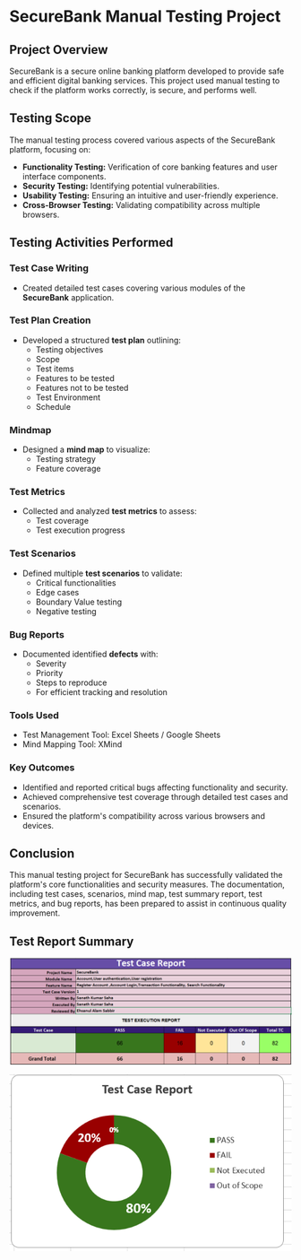 # SecureBank Manual Testing Project

## Project Overview
SecureBank is a secure online banking platform developed to provide safe and efficient digital banking services. This project used manual testing to check if the platform works correctly, is secure, and performs well.



## Testing Scope
The manual testing process covered various aspects of the SecureBank platform, focusing on:
- **Functionality Testing:** Verification of core banking features and user interface components.
- **Security Testing:** Identifying potential vulnerabilities.
- **Usability Testing:** Ensuring an intuitive and user-friendly experience.
- **Cross-Browser Testing:** Validating compatibility across multiple browsers.

## Testing Activities Performed


### Test Case Writing
- Created detailed test cases covering various modules of the **SecureBank** application.

### Test Plan Creation
- Developed a structured **test plan** outlining:
  - Testing objectives
  - Scope
  - Test items
  - Features to be tested
  - Features not to be tested
  - Test Environment
  - Schedule

### Mindmap
- Designed a **mind map** to visualize:
  - Testing strategy
  - Feature coverage

### Test Metrics
- Collected and analyzed **test metrics** to assess:
  - Test coverage
  - Test execution progress

### Test Scenarios
- Defined multiple **test scenarios** to validate:
  - Critical functionalities
  - Edge cases
  - Boundary Value testing
  - Negative testing

### Bug Reports
- Documented identified **defects** with:
  - Severity
  - Priority
  - Steps to reproduce
  - For efficient tracking and resolution


### Tools Used
- Test Management Tool: Excel Sheets / Google Sheets
- Mind Mapping Tool: XMind 


### Key Outcomes
- Identified and reported critical bugs affecting functionality and security.
- Achieved comprehensive test coverage through detailed test cases and scenarios.
- Ensured the platform's compatibility across various browsers and devices.


## Conclusion
This manual testing project for SecureBank has successfully validated the platform's core functionalities and security measures. The documentation, including test cases, scenarios, mind map, test summary report, test metrics, and bug reports, has been prepared to assist in continuous quality improvement.

## Test Report Summary

![SecureBank Test Image](https://github.com/SanathSaha/Manual_testing_Project/blob/fc9b4ea054887ed60c1847601c73b48cd583e81f/Test%20Case%20Summary.png)

<img src="https://github.com/SanathSaha/Manual_testing_Project/blob/f5baffe8b5799d2cc63505d5e74f4a78c88a8ccb/Test%20Case%20Summary%20Piechart.png"/>
